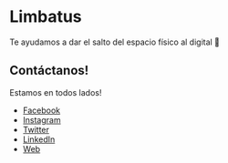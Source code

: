 # Limbatus
Te ayudamos a dar el salto del espacio físico al digital 🐸

## Contáctanos!
Estamos en todos lados!
- [Facebook](facebook.com/limbatusDev)
- [Instagram](https://www.instagram.com/limbatusdev)
- [Twitter](twitter.com/limbatusDev)
- [LinkedIn](https://www.linkedin.com/company/limbatus)
- [Web](https://limbatus.dev)
